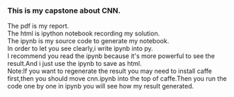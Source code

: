 ### This is my capstone about CNN.
The pdf is my report.  
The html is ipython notebook recording my solution.  
The ipynb is my source code to generate my notebook.  
In order to let you see clearly,i write ipynb into py.  
I recommend you read the ipynb because it's more powerful to see the result.And i just use the ipynb to save as html.  
Note:If you want to regenerate the result you may need to install caffe first,then you should move cnn.ipynb into the top of caffe.Then you run the code one by one in ipynb you will see how my result generated.  

